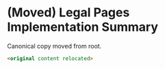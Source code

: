 # (Moved) Legal Pages Implementation Summary

Canonical copy moved from root.

````markdown
<original content relocated>
````
